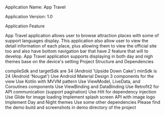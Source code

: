 Application Name: App Travel

Application Version: 1.0

Application Feature

App Travel application allows user to browse attraction places with some of support languages display. This application also allow user to view the detail information of each place, plus allowing them to view the official site too and also have bottom navigation bar that have 2 feature that will to develop.
App Travel application supports displaying in both day and nigh themes base on the device's setting
Project Structure and Dependencies

compileSdk and targetSdk are 34 (Android 'Upside Down Cake')
minSdk is 24 (Android 'Nougat')
Use Android Material Design 3 components for the view
Use Kotlin with MVVM pattern
Use ViewModel, LiveData, and Coroutines components
Use ViewBinding and DataBinding
Use Retrofit2 for API communication (support pagination)
Use Hilt for dependency injection
Use Glide for image loading
Implement splash screen API with image logo
Implement Day and Night themes
Use some other dependencies
Please find the demo build and screenshots in demo directory of the project
